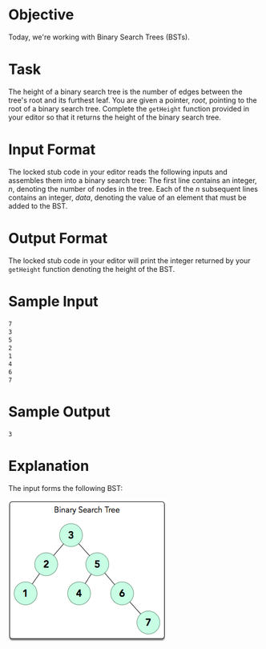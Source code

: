 # Objective

Today, we're working with Binary Search Trees (BSTs). 

# Task

The height of a binary search tree is the number of edges between the tree's root and its furthest leaf. You are given a pointer, $root$, pointing to the root of a binary search tree. Complete the `getHeight` function provided in your editor so that it returns the height of the binary search tree.

# Input Format

The locked stub code in your editor reads the following inputs and assembles them into a binary search tree:
The first line contains an integer, $n$, denoting the number of nodes in the tree.
Each of the $n$ subsequent lines contains an integer, $data$, denoting the value of an element that must be added to the BST.

# Output Format

The locked stub code in your editor will print the integer returned by your `getHeight` function denoting the height of the BST.

# Sample Input

```
7
3
5
2
1
4
6
7
```

# Sample Output

```
3
```

# Explanation

The input forms the following BST:

![Alt text](image.png)